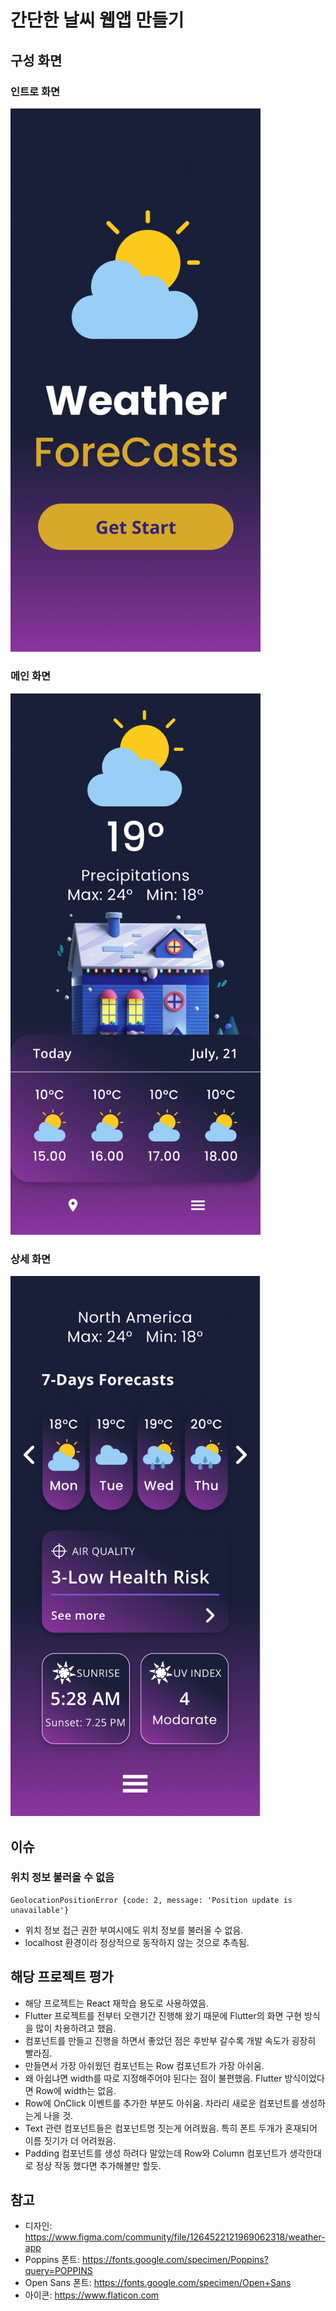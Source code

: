 # 간단한 날씨 웹앱 만들기

## 구성 화면
### 인트로 화면
<img alt="welcome_screen_shot.png" src="screenshot/welcome_screen_shot.png" width="400" />

### 메인 화면
<img alt="main_screen_shot.png" src="screenshot/main_screen_shot.png" width="400" />

### 상세 화면
<img alt="detail_screen_shot.png" src="screenshot/detail_screen_shot.png" width="400" />

## 이슈
### 위치 정보 불러올 수 없음
```text
GeolocationPositionError {code: 2, message: 'Position update is unavailable'}
```
- 위치 정보 접근 권한 부여시에도 위치 정보를 불러올 수 없음.
- localhost 환경이라 정상적으로 동작하지 않는 것으로 추측됨.


## 해당 프로젝트 평가
- 해당 프로젝트는 React 재학습 용도로 사용하였음.
- Flutter 프로젝트를 전부터 오랜기간 진행해 왔기 때문에 Flutter의 화면 구현 방식을 많이 차용하려고 했음.
- 컴포넌트를 만들고 진행을 하면서 좋았던 점은 후반부 갈수록 개발 속도가 굉장히 빨라짐.
- 만들면서 가장 아쉬웠던 컴포넌트는 Row 컴포넌트가 가장 아쉬움.
- 왜 아쉽냐면 width를 따로 지정해주어야 된다는 점이 불편했음. Flutter 방식이었다면 Row에 width는 없음.
- Row에 OnClick 이벤트를 추가한 부분도 아쉬움. 차라리 새로운 컴포넌트를 생성하는게 나을 것.
- Text 관련 컴포넌트들은 컴포넌트명 짓는게 어려웠음. 특히 폰트 두개가 혼재되어 이름 짓기가 더 어려웠음.
- Padding 컴포넌트를 생성 하려다 말았는데 Row와 Column 컴포넌트가 생각한대로 정상 작동 했다면 추가해볼만 할듯.

## 참고
- 디자인: https://www.figma.com/community/file/1264522121969062318/weather-app
- Poppins 폰트: https://fonts.google.com/specimen/Poppins?query=POPPINS
- Open Sans 폰트: https://fonts.google.com/specimen/Open+Sans
- 아이콘: https://www.flaticon.com